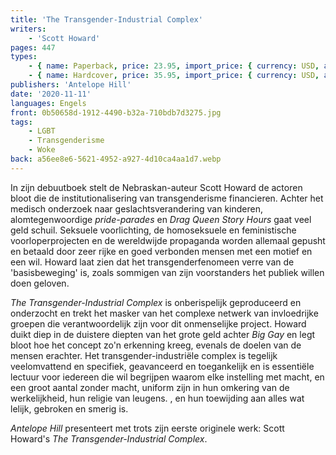 ```yaml
---
title: 'The Transgender-Industrial Complex'
writers:
    - 'Scott Howard'
pages: 447
types:
    - { name: Paperback, price: 23.95, import_price: { currency: USD, amount: 21.51 }, isbn: 978-1-956887-57-0 }
    - { name: Hardcover, price: 35.95, import_price: { currency: USD, amount: 0.0 }, isbn: 978-1-956887-58-7 }
publishers: 'Antelope Hill'
date: '2020-11-11'
languages: Engels
front: 0b50658d-1912-4490-b32a-710bdb7d3275.jpg
tags:
    - LGBT
    - Transgenderisme
    - Woke
back: a56ee8e6-5621-4952-a927-4d10ca4aa1d7.webp
---
```


In zijn debuutboek stelt de Nebraskan-auteur Scott Howard de actoren bloot die de institutionalisering van transgenderisme financieren. Achter het medisch onderzoek naar geslachtsverandering van kinderen, alomtegenwoordige *pride-parades* en *Drag Queen Story Hours* gaat veel geld schuil. Seksuele voorlichting, de homoseksuele en feministische voorloperprojecten en de wereldwijde propaganda worden allemaal gepusht en betaald door zeer rijke en goed verbonden mensen met een motief en een wil. Howard laat zien dat het transgenderfenomeen verre van de 'basisbeweging' is, zoals sommigen van zijn voorstanders het publiek willen doen geloven.
 
*The Transgender-Industrial Complex* is onberispelijk geproduceerd en onderzocht en trekt het masker van het complexe netwerk van invloedrijke groepen die verantwoordelijk zijn voor dit onmenselijke project. Howard duikt diep in de duistere diepten van het grote geld achter *Big Gay* en legt bloot hoe het concept zo'n erkenning kreeg, evenals de doelen van de mensen erachter. Het transgender-industriële complex is tegelijk veelomvattend en specifiek, geavanceerd en toegankelijk en is essentiële lectuur voor iedereen die wil begrijpen waarom elke instelling met macht, en een groot aantal zonder macht, uniform zijn in hun omkering van de werkelijkheid, hun religie van leugens. , en hun toewijding aan alles wat lelijk, gebroken en smerig is.
 
*Antelope Hill* presenteert met trots zijn eerste originele werk: Scott Howard's *The Transgender-Industrial Complex*.
